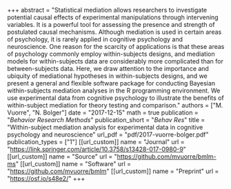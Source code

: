 +++
abstract = "Statistical mediation allows researchers to investigate potential causal effects of experimental manipulations through intervening variables. It is a powerful tool for assessing the presence and strength of postulated causal mechanisms. Although mediation is used in certain areas of psychology, it is rarely applied in cognitive psychology and neuroscience. One reason for the scarcity of applications is that these areas of psychology commonly employ within-subjects designs, and mediation models for within-subjects data are considerably more complicated than for between-subjects data. Here, we draw attention to the importance and ubiquity of mediational hypotheses in within-subjects designs, and we present a general and flexible software package for conducting Bayesian within-subjects mediation analyses in the R programming environment. We use experimental data from cognitive psychology to illustrate the benefits of within-subject mediation for theory testing and comparison."
authors = ["M. Vuorre", "N. Bolger"]
date = "2017-12-15"
math = true
publication = "*Behavior Research Methods*"
publication_short = "*Behav Res*"
title = "Within-subject mediation analysis for experimental data in cognitive psychology and neuroscience"
url_pdf = "pdf/2017-vuorre-bolger.pdf"
publication_types = ["1"]
[[url_custom]]
name = "Journal"
url = "https://link.springer.com/article/10.3758/s13428-017-0980-9"
[[url_custom]]
name = "Source"
url = "https://github.com/mvuorre/bmlm-ms"
[[url_custom]]
name = "Software"
url = "https://github.com/mvuorre/bmlm"
[[url_custom]]
name = "Preprint"
url = "https://osf.io/s48e2/"
+++
